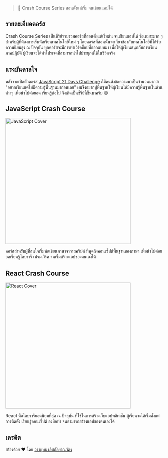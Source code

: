 > 🖖 Crash Course Series สอนตั้งแต่เริ่ม จนเขียนแอปได้

## รายละเอียดคอร์ส

Crash Course Series เป็นซีรีย์รวบรวมคอร์สที่สอนตั้งแต่เริ่มต้น จนเขียนแอปได้ ซึ่งเหมาะมาก ๆ สำหรับผู้ที่ต้องการเริ่มหัดเรียนเทคโนโลยีใหม่ ๆ โดยคอร์สที่สอนนั้นจะเกี่ยวข้องกับเทคโนโลยีที่ได้รับความนิยมสูง ณ ปัจจุบัน ทุกคอร์สจะมีการทำเวิร์คช็อปที่ออกแบบมา เพื่อให้ผู้เรียนสนุกกับการเรียนภาคปฏิบัติ ผู้เรียนจะได้ทำโปรเจคที่สามารถนำไปประยุกต์ใช้ในชีวิตจริง

## แรงบันดาลใจ

หลังจากเปิดตัวคอร์ส [JavaScript 21 Days Challenge](http://js21.dev) ก็มีคนส่งข้อความมาเป็นจำนวนมากว่า "อยากเรียนแต่ไม่มีความรู้พื้นฐานมาก่อนเลย" ผมจึงอยากปูพื้นฐานให้ผู้เรียนได้มีความรู้พื้นฐานในด้านต่างๆ เพื่อนำไปต่อยอด เรียนรู้ต่อไป จึงเกิดเป็นซีรีย์นี้ขึ้นมาครับ 😊

## JavaScript Crash Course

<img width="400" alt="JavaScript Cover" src="https://user-images.githubusercontent.com/4281887/87798323-0f808b00-c876-11ea-8663-e5248bbc745b.jpg">

คอร์สสำหรับผู้ที่สนใจเริ่มหัดเขียนภาษาจาวาสคริปต์
ที่พูดถึงคอนเซ็ปต์พื้นฐานของภาษา เพื่อนำไปต่อยอดเรียนรู้ไลบรารี เฟรมเวิร์ค จนเริ่มสร้างแอปของตนเองได้

## React Crash Course

<img width="400" alt="React Cover" src="https://user-images.githubusercontent.com/4281887/87798336-16a79900-c876-11ea-9c45-b89b9e3a7cff.jpg">

React คือไลบรารียอดนิยมที่สุด ณ ปัจจุบัน ที่ใช้ในการสร้างเว็บแอปพลิเคชัน ผู้เรียนจะได้เริ่มตั้งแต่การติดตั้ง เรียนรู้คอนเซ็ปต์ ลงมือทำ จนสามารถสร้างแอปของตนเองได้

## เครดิต

สร้างด้วย ♥ โดย [วรายุทธ เลิศกัลยาณวัตร](https://github.com/lvarayut)
